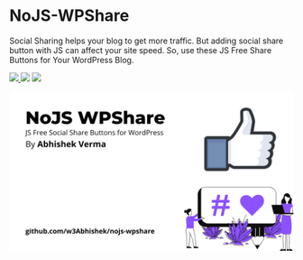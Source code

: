 # NoJS-WPShare

Social Sharing helps your blog to get more traffic. But adding social share button with JS can affect your site speed. So, use these JS Free Share Buttons for Your WordPress Blog.
 <p align="left">
<a href="http://hits.dwyl.com/w3Abhishek/nojs-wpshare" target="_blank">
      <img src="http://hits.dwyl.com/w3Abhishek/nojs-wpshare.svg" />
    </a><img src="https://img.shields.io/docker/v/w3Abhishek/nojs-wpshare?sort=date" />
    <a href="https://github.com/w3Abhishek" target="_blank">
      <img src="https://img.shields.io/github/followers/w3Abhishek?label=Follow&style=for-the-badge" />
    </a>
    </p>
    
![img](https://raw.githubusercontent.com/w3Abhishek/nojs-wpshare/master/NoJS%20WPShare.png)


